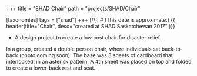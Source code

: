 +++
title = "SHAD Chair"
path = "projects/SHAD/Chair"

[taxonomies]
tags = ["shad"]
+++
[//]: # (This date is approximate.)
{{ header(title="Chair", desc="created at SHAD Saskatchewan 2017" )}}

- A design project to create a low cost chair for disaster relief.

In a group, created a double person chair, where individuals sat back-to-back (photo coming soon). The base was 3 sheets of cardboard that interlocked, in an asterisk pattern. A 4th sheet was placed on top and folded to create a lower-back rest and seat.